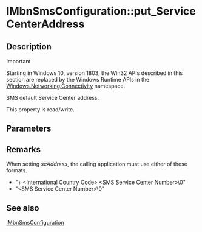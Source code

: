 # IMbnSmsConfiguration::put_ServiceCenterAddress

## Description

> [!IMPORTANT]
> Starting in Windows 10, version 1803, the Win32 APIs described in this section are replaced by the Windows Runtime APIs in the [Windows.Networking.Connectivity](https://learn.microsoft.com/uwp/api/windows.networking.connectivity) namespace.

SMS default Service Center address.

This property is read/write.

## Parameters

## Remarks

When setting *scAddress*, the calling application must use either of these formats.

* "+ \<International Country Code> \<SMS Service Center Number>\0"
* "\<SMS Service Center Number>\0"

## See also

[IMbnSmsConfiguration](https://learn.microsoft.com/windows/desktop/api/mbnapi/nn-mbnapi-imbnsmsconfiguration)